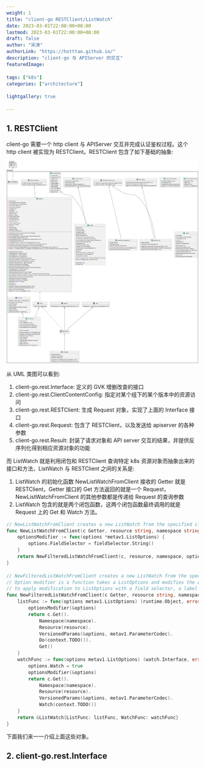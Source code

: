 ```yaml
---
weight: 1
title: "client-go RESTClient/ListWatch"
date: 2023-03-01T22:00:00+08:00
lastmod: 2023-03-01T22:00:00+08:00
draft: false
author: "宋涛"
authorLink: "https://hotttao.github.io/"
description: "client-go 与 APIServer 的交互"
featuredImage: 

tags: ["k8s"]
categories: ["architecture"]

lightgallery: true

---
```

## 1. RESTClient
client-go 需要一个 http client 与 APIServer 交互并完成认证鉴权过程。这个 http client 被实现为 RESTClient。RESTClient 包含了如下基础的抽象:

![RESTClient UML 类图](/images/k8s/k8s_code/rest-client.svg)

从 UML 类图可以看到:
1. client-go.rest.Interface: 定义的 GVK 增删改查的接口
2. client-go.rest.ClientContentConfig: 指定对某个组下的某个版本中的资源访问
3. client-go.rest.RESTClient: 生成 Request 对象，实现了上面的 Interface 接口
4. client-go.rest.Request: 包含了 RESTClient，以及发送给 apiserver 的各种参数
5. client-go.rest.Result: 封装了请求对象和 API server 交互的结果，并提供反序列化得到相应资源对象的功能

而 ListWatch 就是利用闭包和 RESTClient 查询特定 k8s 资源对象而抽象出来的接口和方法，ListWatch 与 RESTClient 之间的关系是:
1. ListWatch 的初始化函数 NewListWatchFromClient 接收的 Getter 就是 RESTClient，Getter 接口的 Get 方法返回的就是一个 Request，NewListWatchFromClient 的其他参数都是传递给 Request 的查询参数
2. ListWatch 包含的就是两个闭包函数，这两个闭包函数最终调用的就是 Request 上的 Get 和 Watch 方法。

```go
// NewListWatchFromClient creates a new ListWatch from the specified client, resource, namespace and field selector.
func NewListWatchFromClient(c Getter, resource string, namespace string, fieldSelector fields.Selector) *ListWatch {
	optionsModifier := func(options *metav1.ListOptions) {
		options.FieldSelector = fieldSelector.String()
	}
	return NewFilteredListWatchFromClient(c, resource, namespace, optionsModifier)
}

// NewFilteredListWatchFromClient creates a new ListWatch from the specified client, resource, namespace, and option modifier.
// Option modifier is a function takes a ListOptions and modifies the consumed ListOptions. Provide customized modifier function
// to apply modification to ListOptions with a field selector, a label selector, or any other desired options.
func NewFilteredListWatchFromClient(c Getter, resource string, namespace string, optionsModifier func(options *metav1.ListOptions)) *ListWatch {
	listFunc := func(options metav1.ListOptions) (runtime.Object, error) {
		optionsModifier(&options)
		return c.Get().
			Namespace(namespace).
			Resource(resource).
			VersionedParams(&options, metav1.ParameterCodec).
			Do(context.TODO()).
			Get()
	}
	watchFunc := func(options metav1.ListOptions) (watch.Interface, error) {
		options.Watch = true
		optionsModifier(&options)
		return c.Get().
			Namespace(namespace).
			Resource(resource).
			VersionedParams(&options, metav1.ParameterCodec).
			Watch(context.TODO())
	}
	return &ListWatch{ListFunc: listFunc, WatchFunc: watchFunc}
}
```

下面我们来一一介绍上面这些对象。

## 2. client-go.rest.Interface